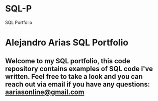 # SQL-P
SQL Portfolio

# Alejandro Arias SQL Portfolio

## Welcome to my SQL portfolio, this code repository contains examples of SQL code i've written. Feel free to take a look and you can reach out via email if you have any questions: aariasonline@gmail.com
